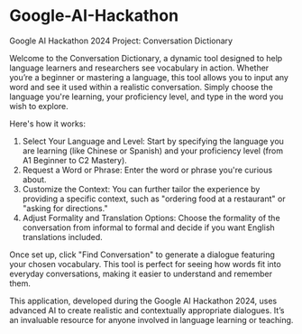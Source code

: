 # Google-AI-Hackathon

Google AI Hackathon 2024 Project: Conversation Dictionary

Welcome to the Conversation Dictionary, a dynamic tool designed to help language learners and researchers see vocabulary in action. Whether you’re a beginner or mastering a language, this tool allows you to input any word and see it used within a realistic conversation. Simply choose the language you're learning, your proficiency level, and type in the word you wish to explore.

Here's how it works:

1. Select Your Language and Level: Start by specifying the language you are learning (like Chinese or Spanish) and your proficiency level (from A1 Beginner to C2 Mastery).
2. Request a Word or Phrase: Enter the word or phrase you're curious about.
3. Customize the Context: You can further tailor the experience by providing a specific context, such as "ordering food at a restaurant" or "asking for directions."
4. Adjust Formality and Translation Options: Choose the formality of the conversation from informal to formal and decide if you want English translations included.

Once set up, click "Find Conversation" to generate a dialogue featuring your chosen vocabulary. This tool is perfect for seeing how words fit into everyday conversations, making it easier to understand and remember them.

This application, developed during the Google AI Hackathon 2024, uses advanced AI to create realistic and contextually appropriate dialogues. It’s an invaluable resource for anyone involved in language learning or teaching.
